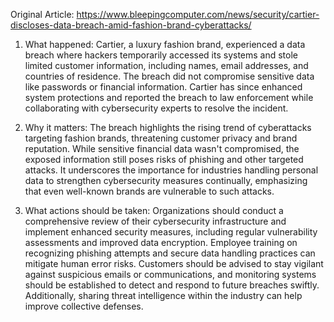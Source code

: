 Original Article: https://www.bleepingcomputer.com/news/security/cartier-discloses-data-breach-amid-fashion-brand-cyberattacks/

1) What happened: Cartier, a luxury fashion brand, experienced a data breach where hackers temporarily accessed its systems and stole limited customer information, including names, email addresses, and countries of residence. The breach did not compromise sensitive data like passwords or financial information. Cartier has since enhanced system protections and reported the breach to law enforcement while collaborating with cybersecurity experts to resolve the incident.

2) Why it matters: The breach highlights the rising trend of cyberattacks targeting fashion brands, threatening customer privacy and brand reputation. While sensitive financial data wasn't compromised, the exposed information still poses risks of phishing and other targeted attacks. It underscores the importance for industries handling personal data to strengthen cybersecurity measures continually, emphasizing that even well-known brands are vulnerable to such attacks.

3) What actions should be taken: Organizations should conduct a comprehensive review of their cybersecurity infrastructure and implement enhanced security measures, including regular vulnerability assessments and improved data encryption. Employee training on recognizing phishing attempts and secure data handling practices can mitigate human error risks. Customers should be advised to stay vigilant against suspicious emails or communications, and monitoring systems should be established to detect and respond to future breaches swiftly. Additionally, sharing threat intelligence within the industry can help improve collective defenses.